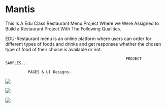 # Mantis

This Is A Edu Class Restaurant Menu Project Where we Were Assigned to Build a Restaurant Project With The Following Qualities.

EDU-Restaurant menu is an online platform where users can order for different types of foods and drinks
and get responses whether the chosen type of food of their choice is available or not.

                                                         PROJECT SAMPLES...

              PAGES & UI Designs.

![](img/homepage.png)

![](img/dashboard.png)

![](img/conta.png)
